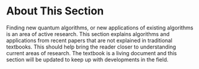 # About This Section

Finding new quantum algorithms, or new applications of existing algorithms is an area of active research. This section explains algorithms and applications from recent papers that are not explained in traditional textbooks. This should help bring the reader closer to understanding current areas of research. The textbook is a living document and this section will be updated to keep up with developments in the field.
